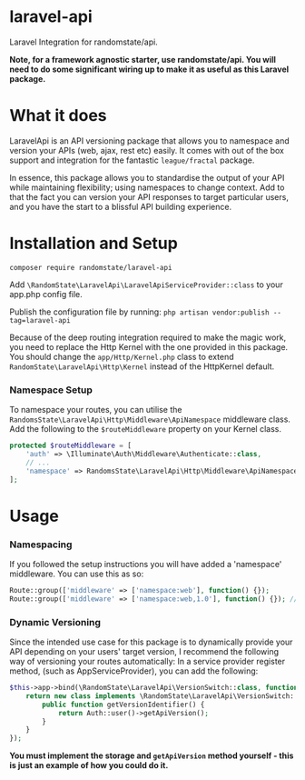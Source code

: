 # laravel-api
Laravel Integration for randomstate/api.

**Note, for a framework agnostic starter, use randomstate/api. You will need to do some significant wiring up
to make it as useful as this Laravel package.**

# What it does

LaravelApi is an API versioning package that allows you to namespace and version your APIs (web, ajax, rest etc) easily.
It comes with out of the box support and integration for the fantastic `league/fractal` package.

In essence, this package allows you to standardise the output of your API while maintaining flexibility; using namespaces to change context. Add to that the fact you can version your API responses to target particular users, and you have the start to a blissful API building experience.

# Installation and Setup

`composer require randomstate/laravel-api`

Add `\RandomState\LaravelApi\LaravelApiServiceProvider::class` to your app.php config file.

Publish the configuration file by running:
`php artisan vendor:publish --tag=laravel-api`

Because of the deep routing integration required to make the magic work, you need to replace the Http Kernel with the one provided in this package.
You should change the `app/Http/Kernel.php` class to extend `RandomState\LaravelApi\Http\Kernel` instead of the HttpKernel default.

### Namespace Setup

To namespace your routes, you can utilise the `RandomsState\LaravelApi\Http\Middleware\ApiNamespace` middleware class.
Add the following to the `$routeMiddleware` property on your Kernel class.
```php
protected $routeMiddleware = [
    'auth' => \Illuminate\Auth\Middleware\Authenticate::class,
    // ...
    'namespace' => RandomsState\LaravelApi\Http\Middleware\ApiNamespace::class,
];
```

# Usage

### Namespacing

If you followed the setup instructions you will have added a 'namespace' middleware.
You can use this as so:

```php
Route::group(['middleware' => ['namespace:web'], function() {});
Route::group(['middleware' => ['namespace:web,1.0'], function() {}); // Forces version 1.0 to be used (must be specified in your laravel-api.php config file.
```

### Dynamic Versioning

Since the intended use case for this package is to dynamically provide your API depending on your users' target version, I recommend the following way of versioning your routes automatically:
In a service provider register method, (such as AppServiceProvider), you can add the following:

```php
$this->app->bind(\RandomState\LaravelApi\VersionSwitch::class, function() {
    return new class implements \RandomState\LaravelApi\VersionSwitch::class {
        public function getVersionIdentifier() {
            return Auth::user()->getApiVersion();
        }
    }
});
```

**You must implement the storage and `getApiVersion` method yourself - this is just an example of how you could do it.**

